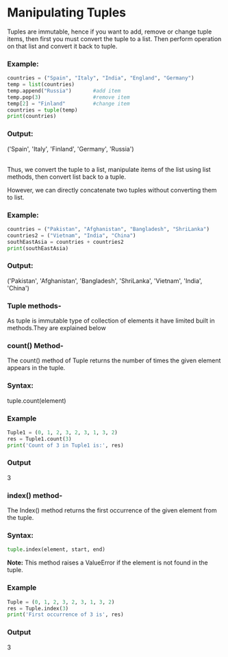 <h1>Manipulating Tuples</h1>

<p>Tuples are immutable, hence if you want to add, remove or change tuple items, then first you must convert the tuple to a list. Then perform operation on that list and convert it back to tuple.</p>

<h3>Example:</h3>

```python
countries = ("Spain", "Italy", "India", "England", "Germany")
temp = list(countries)
temp.append("Russia")       #add item 
temp.pop(3)                 #remove item
temp[2] = "Finland"         #change item
countries = tuple(temp)
print(countries)
```

<h3>Output:</h3>
('Spain', 'Italy', 'Finland', 'Germany', 'Russia')
<br><br>

<p>Thus, we convert the tuple to a list, manipulate items of the list using list methods, then convert list back to a tuple.

However, we can directly concatenate two tuples without converting them to list.</p>

<h3>Example:</h3>

```python
countries = ("Pakistan", "Afghanistan", "Bangladesh", "ShriLanka")
countries2 = ("Vietnam", "India", "China")
southEastAsia = countries + countries2
print(southEastAsia)
```

<h3>Output:</h3>
('Pakistan', 'Afghanistan', 'Bangladesh', 'ShriLanka', 'Vietnam', 'India', 'China')

<h3>Tuple methods-</h3>

As tuple is immutable type of collection of elements it have limited built in methods.They are explained below

<h3>count() Method-</h3>
The count() method of Tuple returns the number of times the given element appears in the tuple.

<h3>Syntax:</h3>
tuple.count(element)

<h3>Example</h3>

```python
Tuple1 = (0, 1, 2, 3, 2, 3, 1, 3, 2)
res = Tuple1.count(3)
print('Count of 3 in Tuple1 is:', res)
```

<h3>Output</h3>
3

<h3>index() method-</h3>

The Index() method returns the first occurrence of the given element from the tuple.

<h3>Syntax:</h3>

```python
tuple.index(element, start, end)
```

<b>Note:</b> This method raises a ValueError if the element is not found in the tuple.

<h3>Example</h3>

```python
Tuple = (0, 1, 2, 3, 2, 3, 1, 3, 2)
res = Tuple.index(3)
print('First occurrence of 3 is', res)
```

<h3>Output</h3>
3
